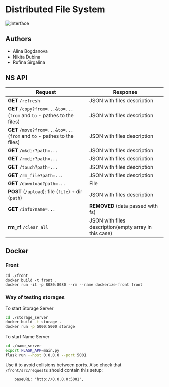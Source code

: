 # Distributed File System

![Interface](https://i.imgur.com/EByMnnR.png)

## Authors

-   Alina Bogdanova
-   Nikita Dubina
-   Rufina Sirgalina

## NS API

| Request                                                                 | Response                                              |
| ----------------------------------------------------------------------- | ----------------------------------------------------- |
| **GET** `/refresh`                                                      | JSON with files description                           |
| **GET** `/copy?from=...&to=...` (`from` and `to` - pathes to the files) | JSON with files description                           |
| **GET** `/move?from=...&to=...` (`from` and `to` - pathes to the files) | JSON with files description                           |
| **GET** `/mkdir?path=...`                                               | JSON with files description                           |
| **GET** `/rmdir?path=...`                                               | JSON with files description                           |
| **GET** `/touch?path=...`                                               | JSON with files description                           |
| **GET** `/rm_file?path=...`                                             | JSON with files description                           |
| **GET** `/download?path=...`                                            | File                                                  |
| **POST** (`/upload`): file (`file`) + dir (`path`)                      | JSON with files description                           |
| **GET** `/info?name=...`                                                | **REMOVED** (data passed with fs)                     |
| **rm_rf** `/clear_all`                                                  | JSON with files description(empty array in this case) |

## Docker

### Front

```
cd ./front
docker build -t front .
docker run -it -p 8080:8080 --rm --name dockerize-front front
```

### Way of testing storages

To start Storage Server

```bash
cd ./storage_server
docker build -t storage .
docker run -p 5000:5000 storage
```

To start Name Server

```bash
cd ./name_server
export FLASK_APP=main.py
flask run --host 0.0.0.0 --port 5001
```

Use it to avoid collisions between ports. Also check that `/front/src/requests` should contain this setup:

```
	baseURL: "http://0.0.0.0:5001",
```
